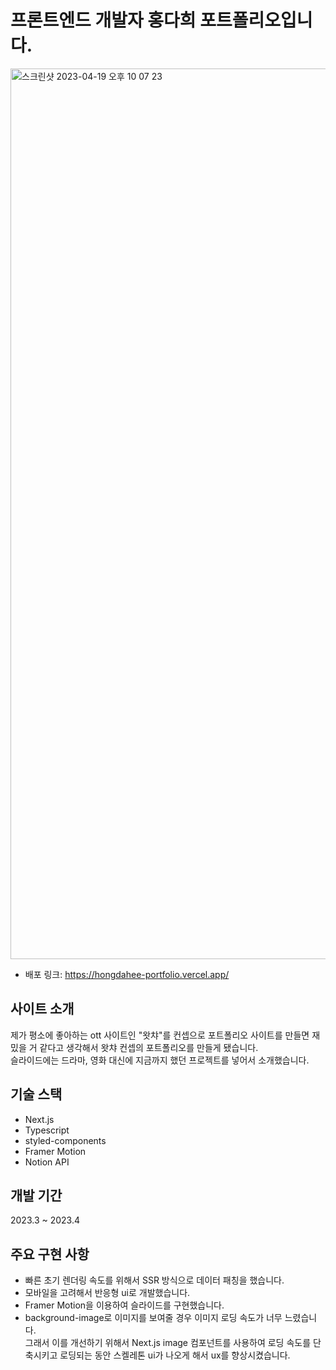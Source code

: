 # 프론트엔드 개발자 홍다희 포트폴리오입니다.


<img width="1425" alt="스크린샷 2023-04-19 오후 10 07 23" src="https://user-images.githubusercontent.com/107875003/233778435-01131227-863c-4d90-b007-1cdb943ed1e6.png">

* 배포 링크: https://hongdahee-portfolio.vercel.app/ 

## 사이트 소개
제가 평소에 좋아하는 ott 사이트인 "왓챠"를 컨셉으로 포트폴리오 사이트를 만들면 재밌을 거 같다고 생각해서 왓챠 컨셉의 포트폴리오를 만들게 됐습니다.
<br> 슬라이드에는 드라마, 영화 대신에 지금까지 했던 프로젝트를 넣어서 소개했습니다.    

## 기술 스택
* Next.js
* Typescript
* styled-components
* Framer Motion
* Notion API

## 개발 기간
2023.3 ~ 2023.4

## 주요 구현 사항
* 빠른 초기 렌더링 속도를 위해서 SSR 방식으로 데이터 패칭을 했습니다.
* 모바일을 고려해서 반응형 ui로 개발했습니다.
* Framer Motion을 이용하여 슬라이드를 구현했습니다.
* background-image로 이미지를 보여줄 경우 이미지 로딩 속도가 너무 느렸습니다. <br> 그래서 이를 개선하기 위해서 Next.js image 컴포넌트를 사용하여 로딩 속도를 단축시키고 로딩되는 동안 스켈레톤 ui가 나오게 해서 ux를 향상시켰습니다.
